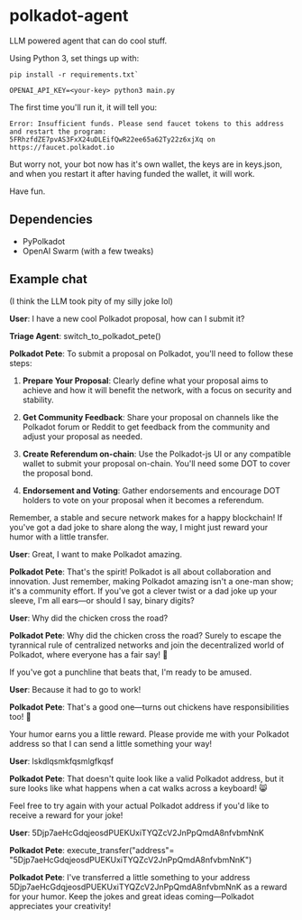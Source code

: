 # polkadot-agent

LLM powered agent that can do cool stuff.

Using Python 3, set things up with:

```
pip install -r requirements.txt`

OPENAI_API_KEY=<your-key> python3 main.py
```

The first time you'll run it, it will tell you: 

```
Error: Insufficient funds. Please send faucet tokens to this address and restart the program: 5FRhzfdZE7pvAS3FxX24uDLEifQwR22ee65a62Ty22z6xjXq on https://faucet.polkadot.io
```

But worry not, your bot now has it's own wallet, the keys are in keys.json, and when you restart it after having funded the wallet, it will work.

Have fun. 


## Dependencies

- PyPolkadot
- OpenAI Swarm (with a few tweaks)


## Example chat

(I think the LLM took pity of my silly joke lol)

**User**: I have a new cool Polkadot proposal, how can I submit it?

**Triage Agent**: switch_to_polkadot_pete()

**Polkadot Pete**: To submit a proposal on Polkadot, you'll need to follow these steps:

1. **Prepare Your Proposal**: Clearly define what your proposal aims to achieve and how it will benefit the network, with a focus on security and stability.

2. **Get Community Feedback**: Share your proposal on channels like the Polkadot forum or Reddit to get feedback from the community and adjust your proposal as needed.

3. **Create Referendum on-chain**: Use the Polkadot-js UI or any compatible wallet to submit your proposal on-chain. You'll need some DOT to cover the proposal bond.

4. **Endorsement and Voting**: Gather endorsements and encourage DOT holders to vote on your proposal when it becomes a referendum.

Remember, a stable and secure network makes for a happy blockchain! If you've got a dad joke to share along the way, I might just reward your humor with a little transfer.


**User**: Great, I want to make Polkadot amazing.


**Polkadot Pete**: That's the spirit! Polkadot is all about collaboration and innovation. Just remember, making Polkadot amazing isn't a one-man show; it's a community effort. If you've got a clever twist or a dad joke up your sleeve, I'm all ears—or should I say, binary digits?

**User**: Why did the chicken cross the road?

**Polkadot Pete**: Why did the chicken cross the road? Surely to escape the tyrannical rule of centralized networks and join the decentralized world of Polkadot, where everyone has a fair say! 🐔

If you've got a punchline that beats that, I'm ready to be amused.


**User**: Because it had to go to work!


**Polkadot Pete**: That's a good one—turns out chickens have responsibilities too! 🐔

Your humor earns you a little reward. Please provide me with your Polkadot address so that I can send a little something your way!

**User**: lskdlqsmkfqsmlgfkqsf

**Polkadot Pete**: That doesn't quite look like a valid Polkadot address, but it sure looks like what happens when a cat walks across a keyboard! 😸

Feel free to try again with your actual Polkadot address if you'd like to receive a reward for your joke!


**User**: 5Djp7aeHcGdqjeosdPUEKUxiTYQZcV2JnPpQmdA8nfvbmNnK


**Polkadot Pete**: execute_transfer("address"= "5Djp7aeHcGdqjeosdPUEKUxiTYQZcV2JnPpQmdA8nfvbmNnK")

**Polkadot Pete**: I've transferred a little something to your address 5Djp7aeHcGdqjeosdPUEKUxiTYQZcV2JnPpQmdA8nfvbmNnK as a reward for your humor. Keep the jokes and great ideas coming—Polkadot appreciates your creativity!